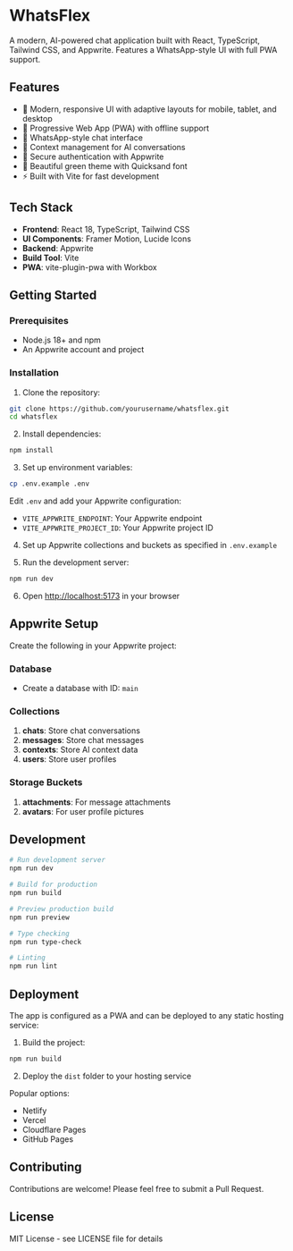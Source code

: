 # WhatsFlex

A modern, AI-powered chat application built with React, TypeScript, Tailwind CSS, and Appwrite. Features a WhatsApp-style UI with full PWA support.

## Features

- 🎨 Modern, responsive UI with adaptive layouts for mobile, tablet, and desktop
- 📱 Progressive Web App (PWA) with offline support
- 💬 WhatsApp-style chat interface
- 🎯 Context management for AI conversations
- 🔐 Secure authentication with Appwrite
- 🎨 Beautiful green theme with Quicksand font
- ⚡ Built with Vite for fast development

## Tech Stack

- **Frontend**: React 18, TypeScript, Tailwind CSS
- **UI Components**: Framer Motion, Lucide Icons
- **Backend**: Appwrite
- **Build Tool**: Vite
- **PWA**: vite-plugin-pwa with Workbox

## Getting Started

### Prerequisites

- Node.js 18+ and npm
- An Appwrite account and project

### Installation

1. Clone the repository:
```bash
git clone https://github.com/yourusername/whatsflex.git
cd whatsflex
```

2. Install dependencies:
```bash
npm install
```

3. Set up environment variables:
```bash
cp .env.example .env
```

Edit `.env` and add your Appwrite configuration:
- `VITE_APPWRITE_ENDPOINT`: Your Appwrite endpoint
- `VITE_APPWRITE_PROJECT_ID`: Your Appwrite project ID

4. Set up Appwrite collections and buckets as specified in `.env.example`

5. Run the development server:
```bash
npm run dev
```

6. Open [http://localhost:5173](http://localhost:5173) in your browser

## Appwrite Setup

Create the following in your Appwrite project:

### Database
- Create a database with ID: `main`

### Collections
1. **chats**: Store chat conversations
2. **messages**: Store chat messages
3. **contexts**: Store AI context data
4. **users**: Store user profiles

### Storage Buckets
1. **attachments**: For message attachments
2. **avatars**: For user profile pictures

## Development

```bash
# Run development server
npm run dev

# Build for production
npm run build

# Preview production build
npm run preview

# Type checking
npm run type-check

# Linting
npm run lint
```

## Deployment

The app is configured as a PWA and can be deployed to any static hosting service:

1. Build the project:
```bash
npm run build
```

2. Deploy the `dist` folder to your hosting service

Popular options:
- Netlify
- Vercel
- Cloudflare Pages
- GitHub Pages

## Contributing

Contributions are welcome! Please feel free to submit a Pull Request.

## License

MIT License - see LICENSE file for details